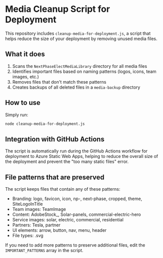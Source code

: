 # Media Cleanup Script for Deployment

This repository includes `cleanup-media-for-deployment.js`, a script that helps reduce the size of your deployment by removing unused media files.

## What it does

1. Scans the `NextPhaseElectMediaLibrary` directory for all media files
2. Identifies important files based on naming patterns (logos, icons, team images, etc.)
3. Removes files that don't match these patterns
4. Creates backups of all deleted files in a `media-backup` directory

## How to use

Simply run:

```bash
node cleanup-media-for-deployment.js
```

## Integration with GitHub Actions

The script is automatically run during the GitHub Actions workflow for deployment to Azure Static Web Apps, helping to reduce the overall size of the deployment and prevent the "too many static files" error.

## File patterns that are preserved

The script keeps files that contain any of these patterns:

- Branding: logo, favicon, icon, np-, next-phase, cropped, theme, SiteLogoInTitle
- Team images: TeamImage
- Content: AdobeStock_, Solar-panels, commercial-electric-hero
- Service images: solar, electric, commercial, residential
- Partners: Tesla, partner
- UI elements: arrow, button, nav, menu, header
- File types: .svg

If you need to add more patterns to preserve additional files, edit the `IMPORTANT_PATTERNS` array in the script. 